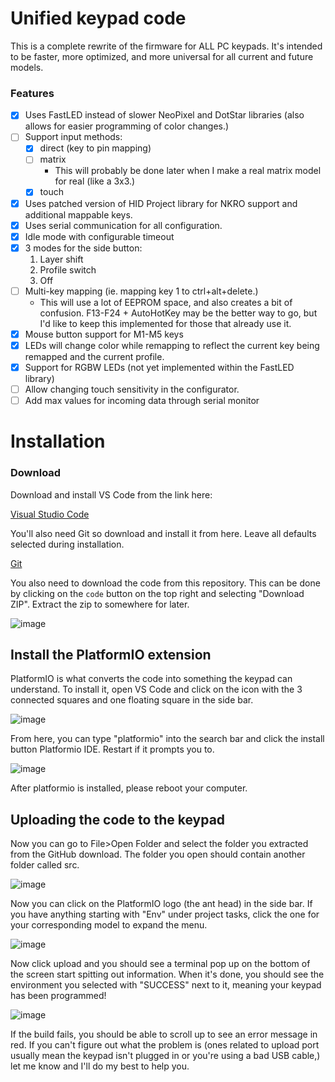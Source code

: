 # Unified keypad code

This is a complete rewrite of the firmware for ALL PC keypads. It's intended to be faster, more optimized, and more universal for all current and future models.

### Features

- [x] Uses FastLED instead of slower NeoPixel and DotStar libraries (also allows for easier programming of color changes.)
- [ ] Support input methods:
    - [x] direct (key to pin mapping)
    - [ ] matrix
        - This will probably be done later when I make a real matrix model for real (like a 3x3.)
    - [x] touch
- [x] Uses patched version of HID Project library for NKRO support and additional mappable keys.
- [x] Uses serial communication for all configuration.
- [x] Idle mode with configurable timeout
- [x] 3 modes for the side button:
    1) Layer shift
    2) Profile switch
    3) Off
- [ ] Multi-key mapping (ie. mapping key 1 to ctrl+alt+delete.)
    - This will use a lot of EEPROM space, and also creates a bit of confusion. F13-F24 + AutoHotKey may be the better way to go, but I'd like to keep this implemented for those that already use it.
- [x] Mouse button support for M1-M5 keys
- [x] LEDs will change color while remapping to reflect the current key being remapped and the current profile.
- [x] Support for RGBW LEDs (not yet implemented within the FastLED library)
- [ ] Allow changing touch sensitivity in the configurator.
- [ ] Add max values for incoming data through serial monitor

# Installation


### Download
Download and install VS Code from the link here:

[Visual Studio Code](https://code.visualstudio.com/download)

You'll also need Git so download and install it from here. Leave all defaults selected during installation.

[Git](https://git-scm.com/download)

You also need to download the code from this repository. This can be done by clicking on the `code` button on the top right and selecting "Download ZIP". Extract the zip to somewhere for later.

![image](https://thnikk.moe/img/docs/program/ghDownload.png)

Install the PlatformIO extension
--------------------------------
PlatformIO is what converts the code into something the keypad can understand. To install it, open VS Code and click on the icon with the 3 connected squares and one floating square in the side bar.

![image](https://thnikk.github.io/images/rst/program/extension.png)

From here, you can type "platformio" into the search bar and click the install button Platformio IDE. Restart if it prompts you to.

![image](https://thnikk.github.io/images/rst/program/pio.png)

After platformio is installed, please reboot your computer.

Uploading the code to the keypad
--------------------------------
Now you can go to File>Open Folder and select the folder you extracted from the GitHub download. The folder you open should contain another folder called src.

![image](https://thnikk.github.io/images/rst/program/folder.png)

Now you can click on the PlatformIO logo (the ant head) in the side bar. If you have anything starting with "Env" under project tasks, click the one for your corresponding model to expand the menu.

![image](https://thnikk.github.io/images/rst/program/upload.png)

Now click upload and you should see a terminal pop up on the bottom of the screen start spitting out information. When it's done, you should see the environment you selected with "SUCCESS" next to it, meaning your keypad has been programmed!

![image](https://thnikk.github.io/images/rst/program/terminal.png)

If the build fails, you should be able to scroll up to see an error message in red. If you can't figure out what the problem is (ones related to upload port usually mean the keypad isn't plugged in or you're using a bad USB cable,) let me know and I'll do my best to help you.

